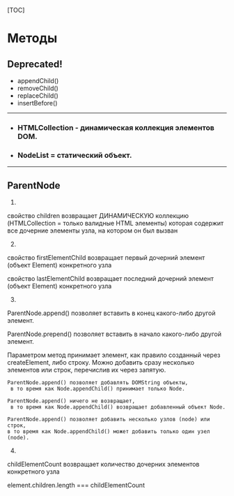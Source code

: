 [TOC]
# Методы

## Deprecated!
* appendChild()
* removeChild()
* replaceChild()
* insertBefore()

---
* ### HTMLCollection - динамическая коллекция элементов DOM.
* ### NodeList = статический объект.

---
## ParentNode

1)
свойство
children
возвращает ДИНАМИЧЕСКУЮ коллекцию (HTMLCollection = только валидные HTML элементы)
 которая содержит все дочерние элементы узла, на котором он был вызван

2)
свойство
firstElementChild
возвращает первый дочерний элемент (объект Element) конкретного узла

свойство
lastElementChild
возвращает последний дочерний элемент (объект Element) конкретного узла

3)
ParentNode.append()
позволяет вставить в конец какого-либо другой элемент.

ParentNode.prepend()
позволяет вставить в начало какого-либо другой элемент.

 Параметром метод принимает элемент, как правило созданный
 через createElement, либо строку.
 Можно добавить сразу несколько элементов или строк, перечислив их через запятую.

    ParentNode.append() позволяет добавлять DOMString объекты,
     в то время как Node.appendChild() принимает только Node.

    ParentNode.append() ничего не возвращает,
     в то время как Node.appendChild() возвращает добавленный объект Node.

    ParentNode.append() позволяет добавить несколько узлов (node) или строк,
    в то время как Node.appendChild() может добавить только один узел (node).

4)
childElementCount
возвращает количество дочерних элементов конкретного узла

element.children.length === childElementCount
